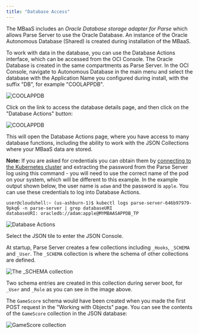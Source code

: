 ```yaml
---
title: "Database Access"
---
```



The MBaaS includes an *Oracle Database storage adapter for Parse* which allows Parse Server to use the Oracle Database.
An instance of the Oracle Autonomous Database (Shared) is created during installation of the MBaaS.

To work with data in the database, you can use the Database Actions interface, which can be accessed from the OCI Console.
The Oracle Database is created in the same compartments as Parse Server.  In the OCI Console, navigate to Autonomous Database in the main menu
and select the database with the Application Name you configured during install, with the suffix "DB", for example "COOLAPPDB".

![COOLAPPDB](../mbaas-coolappdb.png)

Click on the link to access the database details page, and then click on the "Database Actions" button:

![COOLAPPDB](../mbaas-coolappdb-details.png)

This will open the Database Actions page, where you have access to many database functions, including the ability to
work with the JSON Collections where your MBaaS data are stored.

**Note:** If you are asked for credentials you can obtain them by [connecting to the Kubernetes cluster](../cluster-access) and extracting the password
from the Parse Server log using this command - you will need to use the correct name of the pod on your system, which will be different to this
example.  In the example output shown below, the user name is `adam` and the password is `apple`.  You can use these credentials to log into Database
Actions.

```
user@cloudshell:~ (us-ashburn-1)$ kubectl logs parse-server-646b97979-9pkq6 -n parse-server | grep databaseURI
databaseURI: oracledb://adam:apple@MYMBAASAPPDB_TP
```

![Database Actions](../mbaas-database-actions.png)

Select the JSON tile to enter the JSON Console.

At startup, Parse Server creates a few collections including `_Hooks`, `_SCHEMA` and `_User`.  The `_SCHEMA` collection is where
the schema of other collections are defined.

![The _SCHEMA collection](../mbaas-schema-collection.png)

Two schema entries are created in this collection during server boot, for `_User` and `_Role` as you can see in the image above.

The `GameScore` schema would have been created when you made the first POST request in the "Working with Objects" page.
You can see the contents of the `GameScore` collection in the JSON database: 

![GameScore collection](../mbaas-gamescore.png)



